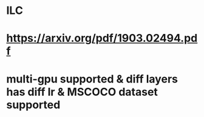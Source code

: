 # ILC
# https://arxiv.org/pdf/1903.02494.pdf
# multi-gpu supported & diff layers has diff lr & MSCOCO dataset supported
